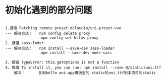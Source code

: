 # 初始化遇到的部分问题
## 
    1.报错 Fetching remote preset dcloudio/uni-preset-vue
    --- 解决方法：   npm config delete proxy
                    npm config set https-proxy
    2. 报错 sass-loder
    --- 解决方法：   npm install --save-dev sass-loader
                    npm install --save-dev node-sass

    3. 报错 TypeError: this.getOptions is not a function
    4. 报错 To install it, you can run: npm install --save @/static/uni.ttf
        解决：      复制hello uni-app模板里的 static的uni.ttf到本项目的static